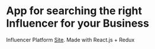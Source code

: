 # App for searching the right Influencer for your Business
Influencer Platform [Site](https://tod-dev.github.io/landingPageInfluencerPlatform/).
Made with React.js + Redux
